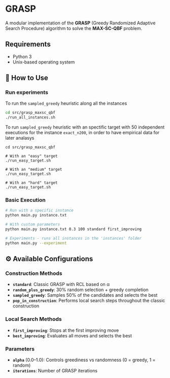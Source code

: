 # GRASP

A modular implementation of the **GRASP** (Greedy Randomized Adaptive Search Procedure) algorithm to solve the **MAX-SC-QBF** problem.

## Requirements

- Python 3
- Unix-based operating system

## 🚀 How to Use

### Run experiments

To run the `sampled_greedy` heuristic along all the instances
```bash
cd src/grasp_maxsc_qbf
./run_all_instances.sh
````

To run `sampled_greedy` heuristic with an spectific target with 50 independent executions for the instance `exact_n200`, in order to have empirical data for later analasys
```
cd src/grasp_maxsc_qbf

# With an "easy" target
./run_easy_target.sh

# With an "medium" target
./run_easy_target.sh

# With an "hard" target
./run_easy_target.sh
```

### Basic Execution
```bash
# Run with a specific instance
python main.py instance.txt

# With custom parameters
python main.py instance.txt 0.3 100 standard first_improving

# Experiments - runs all instances in the 'instances' folder
python main.py --experiment
```

## ⚙️ Available Configurations

### Construction Methods
- **`standard`**: Classic GRASP with RCL based on α
- **`random_plus_greedy`**: 30% random selection + greedy completion
- **`sampled_greedy`**: Samples 50% of the candidates and selects the best
- **`pop_in_construction`**: Performs local search steps throughout the classic construction

### Local Search Methods
- **`first_improving`**: Stops at the first improving move
- **`best_improving`**: Evaluates all moves and selects the best

### Parameters
- **`alpha`** (0.0–1.0): Controls greediness vs randomness (0 = greedy, 1 = random)
- **`iterations`**: Number of GRASP iterations
